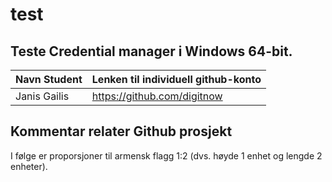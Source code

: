 # test
## Teste Credential manager i Windows 64-bit.

| Navn Student  | Lenken til individuell github-konto        |
| ------------- | -------------------------------------------|
| Janis Gailis  | https://github.com/digitnow                |

## Kommentar relater Github prosjekt
I følge <kilde> er proporsjoner til armensk flagg 1:2 (dvs. høyde 1 enhet og lengde 2 enheter).

